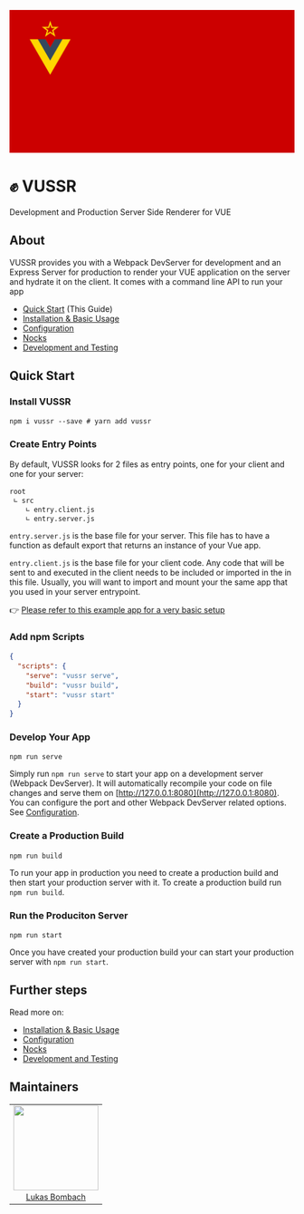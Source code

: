 ![vuedssr logo](./docs/images/vussr-logo.svg)

# ✊ VUSSR

Development and Production Server Side Renderer for VUE

## About

VUSSR provides you with a Webpack DevServer for development and an Express Server for production to
render your VUE application on the server and hydrate it on the client. It comes with a command
line API to run your app

- [Quick Start](#quick-start) (This Guide)
- [Installation & Basic Usage](./docs/installation-basic-usage.md)
- [Configuration](./docs/configuration.md)
- [Nocks](./docs/nocks.md)
- [Development and Testing](./docs/development-and-testing.md)

## Quick Start

### Install VUSSR

```console
npm i vussr --save # yarn add vussr
```

### Create Entry Points

By default, VUSSR looks for 2 files as entry points, one for your client and one for your server:

```
root
 ∟ src
    ∟ entry.client.js
    ∟ entry.server.js
```

`entry.server.js` is the base file for your server. This file has to have a function as default export
that returns an instance of your Vue app.

`entry.client.js` is the base file for your client code. Any code that will be sent to and executed
in the client needs to be included or imported in the in this file. Usually, you will want to import
and mount your the same app that you used in your server entrypoint.

👉 [Please refer to this example app for a very basic setup](./docs/example-app)

### Add npm Scripts

```json
{
  "scripts": {
    "serve": "vussr serve",
    "build": "vussr build",
    "start": "vussr start"
  }
}
```

### Develop Your App

```console
npm run serve
```

Simply run `npm run serve` to start your app on a development server (Webpack DevServer). It will
automatically recompile your code on file changes and serve them on
[http://127.0.0.1:8080](http://127.0.0.1:8080). You can configure the port and other Webpack
DevServer related options. See [Configuration](#configuration).

### Create a Production Build

```console
npm run build
```

To run your app in production you need to create a production build and then start your production
server with it. To create a production build run `npm run build`.

### Run the Produciton Server

```console
npm run start
```

Once you have created your production build your can start your production server with `npm run start`.

## Further steps

Read more on:

- [Installation & Basic Usage](./docs/installation-basic-usage.md)
- [Configuration](./docs/configuration.md)
- [Nocks](./docs/nocks.md)
- [Development and Testing](./docs/development-and-testing.md)

## Maintainers

<table>
  <tbody>
    <tr>
      <td align="center">
        <a href="https://github.com/LukasBombach">
          <img width="150" height="150" src="https://github.com/LukasBombach.png?v=3&s=150">
          </br>
          Lukas Bombach
        </a>
      </td>
    </tr>
  <tbody>
</table>
